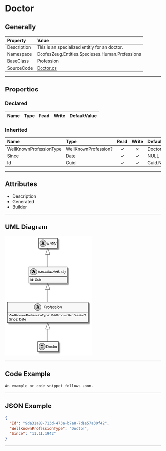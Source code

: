 ﻿# Doctor

## Generally

|Property|Value|
|:-|:-|
|Description|This is an specialized entitiy for an doctor.|
|Namespace|DoofesZeug.Entities.Specieses.Human.Professions|
|BaseClass|Profession|
|SourceCode|[Doctor.cs](../../../../DoofesZeug.Library/Src/Entities/Specieses/Human/Professions/Doctor.cs)|

---

## Properties

### Declared

|Name|Type|Read|Write|DefaultValue|
|:---|:---|:--:|:---:|:-----------|

### Inherited

|Name|Type|Read|Write|DefaultValue|
|:---|:---|:--:|:---:|:-----------|
|WellKnownProfessionType|WellKnownProfession?|&#x2713;|&#x2717;|Doctor|
|Since|[Date](../../Entities/DoofesZeug.Entities.DateAndTime/Date.md)|&#x2713;|&#x2713;|NULL|
|Id|Guid|&#x2713;|&#x2713;|Guid.NewGuid()|

---

## Attributes

- Description
- Generated
- Builder

---

## UML Diagram

![Doctor.png](./Doctor.png "Doctor")

---

## Code Example

```cs
An example or code snippet follows soon.
```

---

## JSON Example

```json
{
  "Id": "9da31a88-713d-473a-b7a8-7d1e57a30f42",
  "WellKnownProfessionType": "Doctor",
  "Since": "11.11.1942"
}
```

---

